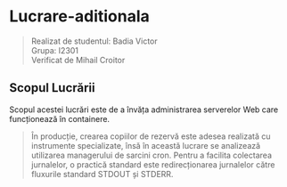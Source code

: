 # Lucrare-aditionala

> Realizat de studentul: Badia Victor \
> Grupa: I2301
> \
> Verificat de Mihail Croitor

## Scopul Lucrării

Scopul acestei lucrări este de a învăța administrarea serverelor Web care funcționează în containere.
> În producție, crearea copiilor de rezervă este adesea realizată cu instrumente specializate, însă în această lucrare se analizează utilizarea managerului de sarcini cron.
> Pentru a facilita colectarea jurnalelor, o practică standard este redirecționarea jurnalelor către fluxurile standard STDOUT și STDERR.
